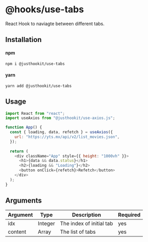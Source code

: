 # @hooks/use-tabs
React Hook to naviagte between different tabs.

## Installation

#### npm
`npm i @justhookit/use-tabs`

#### yarn
`yarn add @justhookit/use-tabs`

## Usage
```js
import React from "react";
import useAxios from "@justhookit/use-axios.js";

function App() {
  const { loading, data, refetch } = useAxios({
    url: "https://yts.mx/api/v2/list_movies.json",
  });
	
  return (
    <div className="App" style={{ height: "1000vh" }}>
      <h1>{data && data.status}</h1>
      <h2>{loading && "Loading"}</h2>
      <button onClick={refetch}>Refetch</button>
    </div>
  );
}
```

## Arguments
| Argument | Type    | Description              | Required |
|----------|---------|--------------------------|----------|
| idx      | Integer | The index of initial tab | yes      |
| content  | Array   | The list of tabs         | yes      |